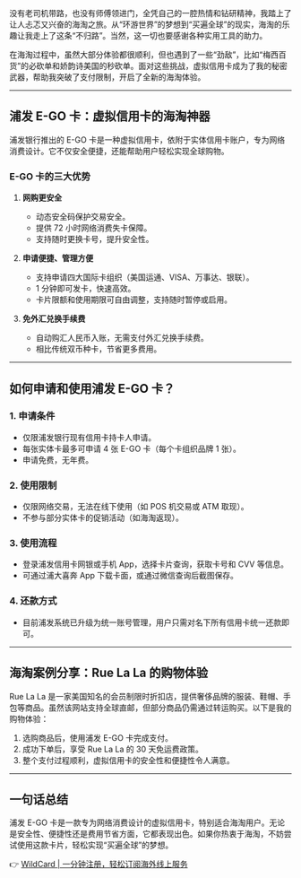 没有老司机带路，也没有师傅领进门，全凭自己的一腔热情和钻研精神，我踏上了让人忐忑又兴奋的海淘之旅。从“环游世界”的梦想到“买遍全球”的现实，海淘的乐趣让我走上了这条“不归路”。当然，这一切也要感谢各种实用工具的助力。

在海淘过程中，虽然大部分体验都很顺利，但也遇到了一些“劲敌”，比如“梅西百货”的必砍单和娇韵诗美国的秒砍单。面对这些挑战，虚拟信用卡成为了我的秘密武器，帮助我突破了支付限制，开启了全新的海淘体验。

---

## 浦发 E-GO 卡：虚拟信用卡的海淘神器

浦发银行推出的 E-GO 卡是一种虚拟信用卡，依附于实体信用卡账户，专为网络消费设计。它不仅安全便捷，还能帮助用户轻松实现全球购物。

### E-GO 卡的三大优势

1. **网购更安全**  
   - 动态安全码保护交易安全。  
   - 提供 72 小时网络消费失卡保障。  
   - 支持随时更换卡号，提升安全性。

2. **申请便捷、管理方便**  
   - 支持申请四大国际卡组织（美国运通、VISA、万事达、银联）。  
   - 1 分钟即可发卡，快速高效。  
   - 卡片限额和使用期限可自由调整，支持随时暂停或启用。

3. **免外汇兑换手续费**  
   - 自动购汇人民币入账，无需支付外汇兑换手续费。  
   - 相比传统双币种卡，节省更多费用。

---

## 如何申请和使用浦发 E-GO 卡？

### 1. 申请条件  
- 仅限浦发银行现有信用卡持卡人申请。  
- 每张实体卡最多可申请 4 张 E-GO 卡（每个卡组织品牌 1 张）。  
- 申请免费，无年费。

### 2. 使用限制  
- 仅限网络交易，无法在线下使用（如 POS 机交易或 ATM 取现）。  
- 不参与部分实体卡的促销活动（如海淘返现）。

### 3. 使用流程  
- 登录浦发信用卡网银或手机 App，选择卡片查询，获取卡号和 CVV 等信息。  
- 可通过浦大喜奔 App 下载卡面，或通过微信查询后截图保存。

### 4. 还款方式  
- 目前浦发系统已升级为统一账号管理，用户只需对名下所有信用卡统一还款即可。

---

## 海淘案例分享：Rue La La 的购物体验

Rue La La 是一家美国知名的会员制限时折扣店，提供奢侈品牌的服装、鞋帽、手包等商品。虽然该网站支持全球直邮，但部分商品仍需通过转运购买。以下是我的购物体验：

1. 选购商品后，使用浦发 E-GO 卡完成支付。  
2. 成功下单后，享受 Rue La La 的 30 天免运费政策。  
3. 整个支付过程顺利，虚拟信用卡的安全性和便捷性令人满意。

---

## 一句话总结

浦发 E-GO 卡是一款专为网络消费设计的虚拟信用卡，特别适合海淘用户。无论是安全性、便捷性还是费用节省方面，它都表现出色。如果你热衷于海淘，不妨尝试使用这款卡片，轻松实现“买遍全球”的梦想。

👉 [WildCard | 一分钟注册，轻松订阅海外线上服务](https://bit.ly/bewildcard)